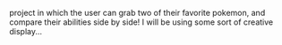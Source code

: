 project in which the user can grab two of their favorite pokemon, and compare their abilities side by side! I will be using some sort of creative display...